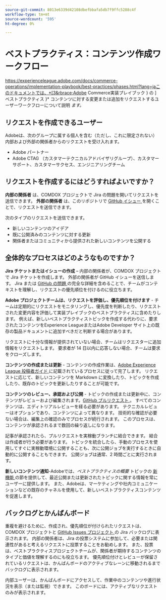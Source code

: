 ```yaml
---
source-git-commit: 8013e6339d42108dbefbbafa5db7f9ffc5288c4f
workflow-type: tm+mt
source-wordcount: '595'
ht-degree: 0%

---
```

# ベストプラクティス：コンテンツ作成ワークフロー

https://experienceleague.adobe.com/docs/commerce-operations/implementation-playbook/best-practices/phases.html?lang=jaこのドキュメントでは、*[3&rbrace;Adobe Commerce実装プレイブック &rbrace; の ] ベストプラクティス &rbrace;* コンテンツに対する変更または追加をリクエストするユーザーワークフローについて説明 *ます。*

## リクエストを作成できるユーザー

Adobeは、次のグループに属する個人を含む（ただし、これに限定されない）内部および外部の関係者からのリクエストを受け入れます。

- Adobe パートナー
- Adobe CTAG （カスタマーテクニカルアドバイザリグループ）、カスタマーサポート、カスタマーサクセス、エンジニアリングチーム

## リクエストを作成するにはどうすればよいですか？

**内部の関係者** は、COMDOX プロジェクトで Jira の問題を開いてリクエストを送信できます。 **外部の関係者** は、このリポジトリで [GitHub イシュー ](https://github.com/AdobeDocs/commerce-operations.en/issues/new/choose) を開くことで、リクエストを送信できます。

次のタイプのリクエストを送信できます。

- 新しいコンテンツのアイデア
- 既に公開済みのコンテンツに対する更新
- 関係者またはコミュニティから提供された新しいコンテンツを公開する

## 全体的なプロセスはどのようなものですか？


**Jira チケットまたはイシューの作成** – 内部の関係者が、COMDOX プロジェクトで Jira チケットを作成します。 外部の関係者が GitHub イシューを送信します。 Jira または [GitHub の問題 ](https://github.com/AdobeDocs/commerce-operations.en/issues/new/choose) の完全な詳細を含めることで、チームがコンテキストを理解し、リクエストの優先順位を付けるのに役立ちます。

**Adobe プロジェクトチームは、リクエストを評価し、優先順位を付けます** - チームは定期的にリクエストをモニタリングし、優先度を判断したり、リクエストされた変更内容を評価して実装プレイブックのベストプラクティスに含めたりします。 例えば、新しいベストプラクティストピックを作成する代わりに、要求されたコンテンツをExperience LeagueまたはAdobe Developer サイト上の既存の製品ドキュメントに追加すべきだと判断する場合があります。

リクエストに十分な情報が提供されていない場合、チームはリクエスターに追加情報をリクエストします。 要求者が 14 日以内に応答しない場合、チームは要求をクローズします。

**コンテンツの作成または更新** - コンテンツの作成作業は、[Adobe Experience League 投稿者ガイド ](https://experienceleague.adobe.com/docs/contributor/contributor-guide/introduction.html?lang=ja) に記載されているプロセスに従って完了します。 リクエストに応じて、新しいコンテンツを Markdown に変換したり、トピックを作成したり、既存のトピックを更新したりすることが可能です。

**コンテンツのレビュー、承認および公開** - トピックの作成または更新中に、コンテンツがレビューおよび編集されます。[GitHub プルリクエスト ](https://experienceleague.adobe.com/docs/contributor/contributor-guide/setup/git-fundamentals.html?lang=ja#pull-requests)。 すべてのコンテンツは、エディトリアルレビューを経る必要があります。 テクニカルレビューはオプションであり、コンテンツによって異なります。 技術的な確認が必要ない場合は、編集上の確認のみでプロセスが続行されます。 このプロセスは、コンテンツが承認されるまで数回の繰り返しになります。

記事が承認されたら、プルリクエストを実稼動ブランチに結合できます。 結合は作成者が行う必要があります。 トピックを統合したら、手動のプロセスを使用してすぐに実稼動環境に公開することも、次に公開ジョブを実行するときに自動的に公開することもできます。 公開ジョブは通常、2 時間ごとに実行されます。

**新しいコンテンツ通知**-Adobeでは、*ベストプラクティスの概要* トピックの [ 新機能 ](https://experienceleague.adobe.com/docs/commerce-operations/implementation-playbook/best-practices/phases.html?lang=ja) の節を提供して、最近公開または更新されたトピックに関する情報を常にユーザーに提供します。 また、Adobeは、マーケティングや社内コミュニケーションなどの既存のチャネルを使用して、新しいベストプラクティスコンテンツを促進します。

## バックログとかんばんボード

重複を避けるために、作成され、優先順位が付けられたリクエストは、COMDOX プロジェクトと [GitHub Issues プロジェクト ](https://github.com/orgs/AdobeDocs/projects/6/views/1) の Jira バックログに表示されます。 内部の関係者は、Jira の投票システムに参加して、必要または関連性があると考えるリクエストに投票することをお勧めします。 また、投票は、ベストプラクティスプロジェクトチームが、関係者が期待するコンテンツのタイプと価値を理解するのにも役立ちます。 優先順位付けとレビューが保留されているリクエストは、かんばんボードのアクティブなレーンに移動されるまでバックログに表示されます。

内部ユーザーは、かんばんボードにアクセスして、作業中のコンテンツや進行状況を表示（または監視）できます。 このボードには、アクティブなリクエストのみが表示されます。
